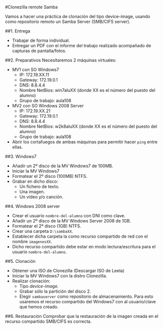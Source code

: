 
#Clonezilla remote Samba

Vamos a hacer una práctica de clonación del tipo device-image, usando 
como repositorio remoto un Samba Server (SMB/CIFS server).

##1. Entrega

* Trabajar de forma individual.
* Entregar un PDF con el informe del trabajo realizado acompañado de capturas
de pantalla/fotos.

##2. Preparativos
Necesitaremos 2 máquinas virtuales:
* MV1 con SO Windows7
    * IP: 172.19.XX.11
    * Gateway: 172.19.0.1
    * DNS: 8.8.4.4
    * Nombre NetBios: win7aluXX (donde XX es el número del puesto del alumno)
    * Grupo de trabajo: aula108
* MV2 con SO Windows 2008 Server
    * IP: 172.19.XX.21
    * Gateway: 172.19.0.1
    * DNS: 8.8.4.4
    * Nombre NetBios: w2k8aluXX (donde XX es el número del puesto del alumno)
    * Grupo de trabajo: aula108
* Abrir los cortafuegos de ambas máquinas para permitir hacer `ping` entre ellas.

##3. Windows7
* Añadir un 2º disco de la MV Windows7 de 100MB.
* Iniciar la MV Windows7
* Formatear el 2º disco (100MB) NTFS.
* Grabar en dicho disco:
    * Un fichero de texto.
    * Una imagen.
    * Un vídeo y/o canción.

##4. Windows 2008 server
* Crear el usuario `nombre-del-alumno` con DNI como clave.
* Añadir un 2º disco de la MV Windows Server 2008 de 1GB.
* Formatear el 2º disco (1GB) NTFS.
* Crear una carpeta `D:\sambaXX`.
* Establecer dicha carpeta la como recurso compartido de red con el nombre `imagenesXX`.
* Dicho recurso compartido debe estar en modo lectura/escritura para el usuario `nombre-del-alumno`.

##5. Clonación
* Obtener una ISO de Clonezilla (Descargar ISO de Leela)
* Iniciar la MV Windows7 con la distro Clonezilla.
* Realizar clonación:
    * Tipo *device-image*.
    * Grabar sólo la partición del disco 2.
    * Elegir `sambaserver` como repositorio de almacenamiento. Para esto usaremos el recurso
    compartido del Windows7 con al usuario/clave que hemos creado.
     
##6. Restauración
Comprobar que la restauración de la imagen creada en el recurso compartido SMB/CIFS es correcta.
